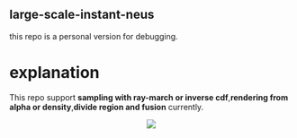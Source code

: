 ## large-scale-instant-neus

this repo is a personal version for debugging.


# explanation
This repo support __sampling with ray-march or inverse cdf__,__rendering from alpha or density__,__divide region and fusion__ currently.


<p align="center">
  <img src='./media/pic.gif'>
</p><br>





